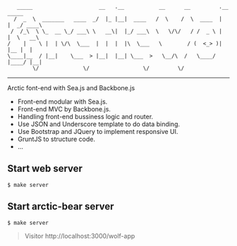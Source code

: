 
       _____                     __   .__           __      __         .__     _____ 
      /  _  \  _______   ____  _/  |_ |__|  ____   /  \    /  \  ____  |  |  _/ ____\
     /  /_\  \ \_  __ \_/ ___\ \   __\|  |_/ ___\  \   \/\/   / /  _ \ |  |  \   __\ 
    /    |    \ |  | \/\  \___  |  |  |  |\  \___   \        / (  <_> )|  |__ |  |   
    \____|__  / |__|    \___  > |__|  |__| \___  >   \__/\  /   \____/ |____/ |__|   
            \/              \/                 \/         \/                         

---
Arctic font-end with Sea.js and Backbone.js

- Front-end modular with Sea.js.
- Front-end MVC by Backbone.js.
- Handling front-end bussiness logic and router.
- Use JSON and Underscore template to do data binding.
- Use Bootstrap and JQuery to implement responsive UI.
- GruntJS to structure code.
- ...


## Start web server
    
    $ make server

## Start arctic-bear server

    $ make server

> Visitor http://localhost:3000/wolf-app
